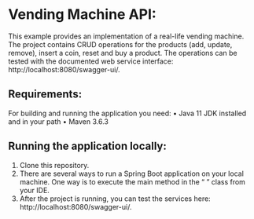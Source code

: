 # Vending Machine API:
This example provides an implementation of a
real-life vending machine. The project contains
CRUD operations for the products (add, update,
remove), insert a coin, reset and buy a product.
The operations can be tested with the
documented web service interface:
http://localhost:8080/swagger-ui/.

## Requirements:
For building and running the application you need:
• Java 11 JDK installed and in your path
• Maven 3.6.3

## Running the application locally:
1. Clone this repository.
2. There are several ways to run a Spring Boot
application on your local machine. One way is to
execute the main method in the “ ” class from your
IDE.
3. After the project is running, you can test the
services here: http://localhost:8080/swagger-ui/.
